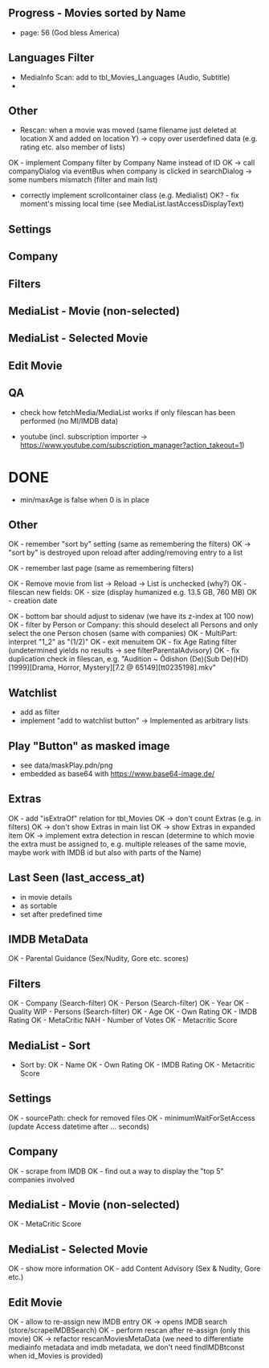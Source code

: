 ## Progress - Movies sorted by Name
- page: 56 (God bless America)

## Languages Filter
- MediaInfo Scan: add to tbl_Movies_Languages (Audio, Subtitle)
- 

## Other
- Rescan: when a movie was moved (same filename just deleted at location X and added on location Y)
	-> copy over userdefined data (e.g. rating etc. also member of lists)

OK - implement Company filter by Company Name instead of ID
OK -> call companyDialog via eventBus when company is clicked in searchDialog
	-> some numbers mismatch (filter and main list)

- correctly implement scrollcontainer class (e.g. Medialist)
OK? - fix moment's missing local time (see MediaList.lastAccessDisplayText)

## Settings

## Company

## Filters

## MediaList - Movie (non-selected)

## MediaList - Selected Movie

## Edit Movie


## QA
- check how fetchMedia/MediaList works if only filescan has been performed (no MI/IMDB data)

- youtube (incl. subscription importer -> https://www.youtube.com/subscription_manager?action_takeout=1)

# DONE
- min/maxAge is false when 0 is in place

## Other
OK - remember "sort by" setting (same as remembering the filters)
OK	-> "sort by" is destroyed upon reload after adding/removing entry to a list

OK - remember last page (same as remembering filters)

OK - Remove movie from list -> Reload -> List is unchecked (why?)
OK - filescan new fields:
OK	- size (display humanized e.g. 13.5 GB, 760 MB)
OK	- creation date

OK - bottom bar should adjust to sidenav (we have its z-index at 100 now)
OK - filter by Person or Company: this should deselect all Persons and only select the one Person chosen (same with companies)
OK - MultiPart: interpret "1_2" as "(1/2)"
OK - exit menuitem
OK - fix Age Rating filter (undetermined yields no results -> see filterParentalAdvisory)
OK - fix duplication check in filescan, e.g. "Audition ~ Ôdishon (De)(Sub De)(HD)[1999][Drama, Horror, Mystery][7.2 @ 65149][tt0235198].mkv"

## Watchlist
- add as filter
- implement "add to watchlist button"
-> Implemented as arbitrary lists

## Play "Button" as masked image
- see data/maskPlay.pdn/png
- embedded as base64 with https://www.base64-image.de/

## Extras
OK - add "isExtraOf" relation for tbl_Movies
OK	-> don't count Extras (e.g. in filters)
OK	-> don't show Extras in main list
OK	-> show Extras in expanded item
OK	-> implement extra detection in rescan (determine to which movie the extra must be assigned to, e.g. multiple releases of the same movie, maybe work with IMDB id but also with parts of the Name)

## Last Seen (last_access_at)
- in movie details
- as sortable
- set after predefined time

## IMDB MetaData
OK - Parental Guidance (Sex/Nudity, Gore etc. scores)

## Filters
OK - Company (Search-filter)
OK - Person (Search-filter)
OK - Year
OK - Quality
WIP - Persons (Search-filter)
OK - Age
OK - Own Rating
OK - IMDB Rating
OK - MetaCritic
NAH - Number of Votes
OK - Metacritic Score

## MediaList - Sort
- Sort by:
OK    - Name
OK    - Own Rating
OK    - IMDB Rating
OK    - Metacritic Score

## Settings
OK - sourcePath: check for removed files
OK - minimumWaitForSetAccess (update Access datetime after ... seconds)

## Company
OK - scrape from IMDB
OK - find out a way to display the "top 5" companies involved

## MediaList - Movie (non-selected)
OK - MetaCritic Score

## MediaList - Selected Movie
OK - show more information
OK - add Content Advisory (Sex & Nudity, Gore etc.)

## Edit Movie
OK - allow to re-assign new IMDB entry
    OK -> opens IMDB search (store/scrapeIMDBSearch)
		OK - perform rescan after re-assign (only this movie)
		OK	-> refactor rescanMoviesMetaData (we need to differentiate mediainfo metadata and imdb metadata, we don't need findIMDBtconst when id_Movies is provided)
